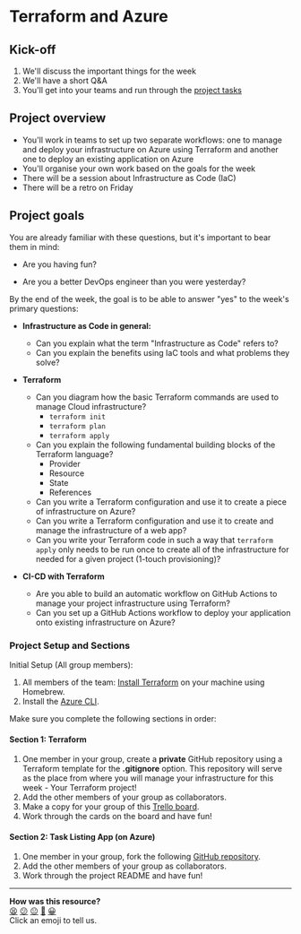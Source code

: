 # Terraform and Azure

## Kick-off

1. We'll discuss the important things for the week
2. We'll have a short Q&A
3. You'll get into your teams and run through the [project tasks](#project-setup-and-sections)

## Project overview

- You'll work in teams to set up two separate workflows: one to manage and deploy your infrastructure on Azure using Terraform and another one to deploy an existing application on Azure
- You'll organise your own work based on the goals for the week
- There will be a session about Infrastructure as Code (IaC)
- There will be a retro on Friday

## Project goals

You are already familiar with these questions, but it's important to bear them in mind:

* Are you having fun?

* Are you a better DevOps engineer than you were yesterday?

By the end of the week, the goal is to be able to answer "yes" to the week's primary questions:

* **Infrastructure as Code in general:**
  * Can you explain what the term "Infrastructure as Code" refers to?
  * Can you explain the benefits using IaC tools and what problems they solve?

* **Terraform**
  * Can you diagram how the basic Terraform commands are used to manage Cloud infrastructure?
    * `terraform init`
    * `terraform plan`
    * `terraform apply`
  * Can you explain the following fundamental building blocks of the Terraform language?
    * Provider
    * Resource
    * State
    * References
  * Can you write a Terraform configuration and use it to create a piece of infrastructure on Azure?
  * Can you write a Terraform configuration and use it to create and manage the infrastructure of a web app?
  * Can you write your Terraform code in such a way that `terraform apply` only needs to be run once to create all of the infrastructure for needed for a given project (1-touch provisioning)?

* **CI-CD with Terraform**
    * Are you able to build an automatic workflow on GitHub Actions to manage your project infrastructure using Terraform?
    * Can you set up a GitHub Actions workflow to deploy your application onto existing infrastructure on Azure?

### Project Setup and Sections

Initial Setup (All group members):
1. All members of the team: [Install Terraform](https://learn.hashicorp.com/tutorials/terraform/install-cli) on your machine using Homebrew.
2. Install the [Azure CLI](https://docs.microsoft.com/en-us/cli/azure/install-azure-cli-macos).

Make sure you complete the following sections in order:

#### Section 1: Terraform

1. One member in your group, create a **private** GitHub repository using a Terraform template for the **.gitignore** option. This repository will serve as the place from where you will manage your infrastructure for this week - Your Terraform project!
2. Add the other members of your group as collaborators.
3. Make a copy for your group of this [Trello board](https://trello.com/b/k4K4ctyt/terraform-and-azure-v2).
4. Work through the cards on the board and have fun!

#### Section 2: Task Listing App (on Azure)

1. One member in your group, fork the following [GitHub repository](https://github.com/makersacademy/task-listing-app).
2. Add the other members of your group as collaborators.
3. Work through the project README and have fun!

<!-- BEGIN GENERATED SECTION DO NOT EDIT -->

---

**How was this resource?**  
[😫](https://airtable.com/shrUJ3t7KLMqVRFKR?prefill_Repository=devops-course&prefill_File=terraform-and-azure/README.md&prefill_Sentiment=😫) [😕](https://airtable.com/shrUJ3t7KLMqVRFKR?prefill_Repository=devops-course&prefill_File=terraform-and-azure/README.md&prefill_Sentiment=😕) [😐](https://airtable.com/shrUJ3t7KLMqVRFKR?prefill_Repository=devops-course&prefill_File=terraform-and-azure/README.md&prefill_Sentiment=😐) [🙂](https://airtable.com/shrUJ3t7KLMqVRFKR?prefill_Repository=devops-course&prefill_File=terraform-and-azure/README.md&prefill_Sentiment=🙂) [😀](https://airtable.com/shrUJ3t7KLMqVRFKR?prefill_Repository=devops-course&prefill_File=terraform-and-azure/README.md&prefill_Sentiment=😀)  
Click an emoji to tell us.

<!-- END GENERATED SECTION DO NOT EDIT -->
